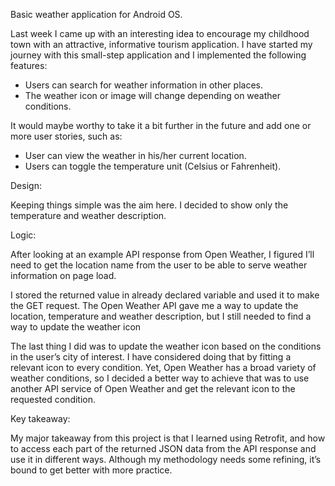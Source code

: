 Basic weather application for Android OS.

Last week I came up with an interesting idea to encourage my childhood town with an attractive, informative tourism application.
I have started my journey with this small-step application and I implemented the following features:

- Users can search for weather information in other places.
- The weather icon or image will change depending on weather conditions.

It would maybe worthy to take it a bit further in the future and add one or more user stories, such as:
- User can view the weather in his/her current location.
- Users can toggle the temperature unit (Celsius or Fahrenheit).

Design:

Keeping things simple was the aim here. I decided to show only the temperature and weather description.

Logic:

After looking at an example API response from Open Weather, I figured I’ll need to get the location name from the user to be able to serve weather information on page load.

I stored the returned value in already declared variable and used it to make the GET request.
The Open Weather API gave me a way to update the location, temperature and weather description, but I still needed to find a way to update the weather icon

The last thing I did was to update the weather icon based on the conditions in the user’s city of interest. I have considered doing that by fitting a relevant icon to every condition. Yet, Open Weather has a broad variety of weather conditions, so I decided a better way to achieve that was to use another API service of Open Weather and get the relevant icon to the requested condition.

Key takeaway:

My major takeaway from this project is that I learned using Retrofit, and how to access each part of the returned JSON data from the API response and use it in different ways. Although my methodology needs some refining, it’s bound to get better with more practice.
